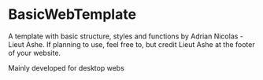 # BasicWebTemplate
A template with basic structure, styles and functions by Adrian Nicolas - Lieut Ashe.
If planning to use, feel free to, but credit Lieut Ashe at the footer of your website.

Mainly developed for desktop webs
